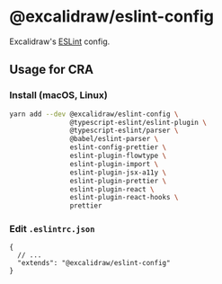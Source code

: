 # @excalidraw/eslint-config

Excalidraw's [ESLint](https://eslint.org/docs/developer-guide/shareable-configs) config.

## Usage for CRA

### Install (macOS, Linux)

```bash
yarn add --dev @excalidraw/eslint-config \
               @typescript-eslint/eslint-plugin \
               @typescript-eslint/parser \
               @babel/eslint-parser \
               eslint-config-prettier \
               eslint-plugin-flowtype \
               eslint-plugin-import \
               eslint-plugin-jsx-a11y \
               eslint-plugin-prettier \
               eslint-plugin-react \
               eslint-plugin-react-hooks \
               prettier
```

### Edit `.eslintrc.json`

```jsonc
{
  // ...
  "extends": "@excalidraw/eslint-config"
}
```
